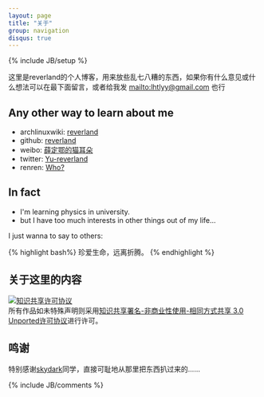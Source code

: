 ```yaml
---
layout: page
title: "关于"
group: navigation
disqus: true
---
```

{% include JB/setup %}

这里是reverland的个人博客，用来放些乱七八糟的东西，如果你有什么意见或什么想法可以在最下面留言，或者给我发 <mailto:lhtlyy@gmail.com> 也行

## Any other way to learn about me

- archlinuxwiki: [reverland][1]
- github: [reverland][2]
- weibo: [薛定鄂的猫耳朵][3]
- twitter: [Yu-reverland][4]
- renren: [Who?][5]

## In fact

- I'm learning physics in university.
- but I have too much interests in other things out of my life...

I just wanna to say to others:

{% highlight bash%}
珍爱生命，远离折腾。
{% endhighlight %}

## 关于这里的内容

<a rel="license" href="http://creativecommons.org/licenses/by-nc-sa/3.0/"><img alt="知识共享许可协议" style="border-width:0" src="http://i.creativecommons.org/l/by-nc-sa/3.0/88x31.png" /></a><br />所有作品如未特殊声明则采用<a rel="license" href="http://creativecommons.org/licenses/by-nc-sa/3.0/">知识共享署名-非商业性使用-相同方式共享 3.0 Unported许可协议</a>进行许可。

## 鸣谢

特别感谢[skydark](http://blog.skydark.info/)同学，直接可耻地从那里把东西扒过来的……

[1]: https://wiki.archlinux.org/index.php/Special:Contributions/Reverland
[2]: https://github.com/reverland
[3]: http://www.weibo.com/u/1949708673
[4]: http://twitter.com/lhtlyy
[5]: http://www.renren.com/306127150

{% include JB/comments %}
